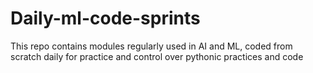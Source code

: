 # Daily-ml-code-sprints
This repo contains modules regularly used in AI and ML, coded from scratch daily for practice and control over pythonic practices and code
